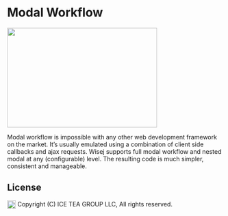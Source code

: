 Modal Workflow
====

<img src="https://raw.githubusercontent.com/iceteagroup/wisej-examples/master/Support/Images/ModalWorkflow.png" width="350" height="233">

Modal workflow is impossible with any other web development framework on the market. It’s usually emulated using a combination of client side callbacks and ajax requests. Wisej supports full modal workflow and nested modal at any (configurable) level. The resulting code is much simpler, consistent and manageable.

License
-------
<img src="http://iceteagroup.com/wp-content/uploads/2017/01/Square-64x64-trasp.png" height="20" align="top"> Copyright (C) ICE TEA GROUP LLC, All rights reserved.
